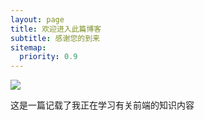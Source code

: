 ```yaml
---
layout: page
title: 欢迎进入此篇博客
subtitle: 感谢您的到来
sitemap:
  priority: 0.9
---
```


<img src="{{ '/assets/img/timg.gif' | prepend: site.baseurl }}" id="about-img">

<div id="describe-text">
	<p>这是一篇记载了我正在学习有关前端的知识内容</p>
	
</div>